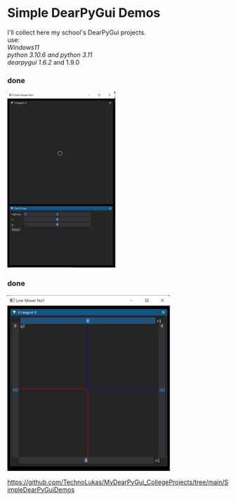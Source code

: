 # Simple DearPyGui Demos

I'll collect here my school's DearPyGui projects. <br>
use: <br>
*Windows11 <br>
python 3.10.6 and python 3.11<br>
dearpygui 1.6.2*  and 1.9.0 <br> 

### done

<img src="images/CircleMoverNo1.png" height=400>

### done

<img src="images/LineMover1.png" height=400>

https://github.com/TechnoLukas/MyDearPyGui_CollegeProjects/tree/main/SimpleDearPyGuiDemos

